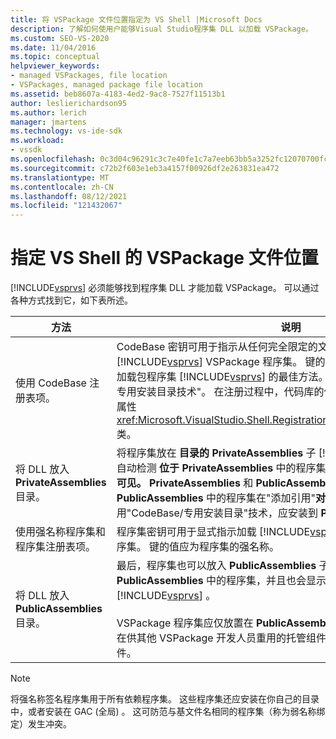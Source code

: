 ```yaml
---
title: 将 VSPackage 文件位置指定为 VS Shell |Microsoft Docs
description: 了解如何使用户能够Visual Studio程序集 DLL 以加载 VSPackage。
ms.custom: SEO-VS-2020
ms.date: 11/04/2016
ms.topic: conceptual
helpviewer_keywords:
- managed VSPackages, file location
- VSPackages, managed package file location
ms.assetid: beb8607a-4183-4ed2-9ac8-7527f11513b1
author: leslierichardson95
ms.author: lerich
manager: jmartens
ms.technology: vs-ide-sdk
ms.workload:
- vssdk
ms.openlocfilehash: 0c3d04c96291c3c7e40fe1c7a7eeb63bb5a3252fc12070700fc1c5d15eaa2ce2
ms.sourcegitcommit: c72b2f603e1eb3a4157f00926df2e263831ea472
ms.translationtype: MT
ms.contentlocale: zh-CN
ms.lasthandoff: 08/12/2021
ms.locfileid: "121432067"
---
```

# <a name="specifying-vspackage-file-location-to-the-vs-shell"></a>指定 VS Shell 的 VSPackage 文件位置
[!INCLUDE[vsprvs](../../code-quality/includes/vsprvs_md.md)] 必须能够找到程序集 DLL 才能加载 VSPackage。 可以通过各种方式找到它，如下表所述。

| 方法 | 说明 |
| - | - |
| 使用 CodeBase 注册表项。 | CodeBase 密钥可用于指示从任何完全限定的文件路径加载 [!INCLUDE[vsprvs](../../code-quality/includes/vsprvs_md.md)] VSPackage 程序集。 键的值应为 DLL 的文件路径。 这是加载包程序集 [!INCLUDE[vsprvs](../../code-quality/includes/vsprvs_md.md)] 的最佳方法。 此方法有时称为"CodeBase/专用安装目录技术"。 在注册过程中，代码库的值通过 类型的实例传递到注册属性 <xref:Microsoft.VisualStudio.Shell.RegistrationAttribute.RegistrationContext> 类。 |
| 将 DLL 放入 **PrivateAssemblies** 目录。 | 将程序集放在 **目录的 PrivateAssemblies** 子 [!INCLUDE[vsprvs](../../code-quality/includes/vsprvs_md.md)] 目录中。 将自动检测 **位于 PrivateAssemblies** 中的程序集，但在"添加引用"**对话框中不可见。** **PrivateAssemblies** 和 **PublicAssemblies** 之间的区别在于 **，PublicAssemblies** 中的程序集在"添加引用"**对话框中枚举。** 如果选择不使用"CodeBase/专用安装目录"技术，应安装到 **PrivateAssemblies** 目录中。 |
| 使用强名称程序集和程序集注册表项。 | 程序集密钥可用于显式指示加载 [!INCLUDE[vsprvs](../../code-quality/includes/vsprvs_md.md)] 名为 VSPackage 的强程序集。 键的值应为程序集的强名称。 |
| 将 DLL 放入 **PublicAssemblies** 目录。 | 最后，程序集也可以放入 **PublicAssemblies** 子目录中。 将自动检测位于 **PublicAssemblies** 中的程序集，并且也会显示在 中的 **"添加引用** "对话框中 [!INCLUDE[vsprvs](../../code-quality/includes/vsprvs_md.md)] 。<br /><br /> VSPackage 程序集应仅放置在 **PublicAssemblies** 目录中，如果它们包含旨在供其他 VSPackage 开发人员重用的托管组件。 大多数程序集不满足此条件。 |

> [!NOTE]
> 将强名称签名程序集用于所有依赖程序集。 这些程序集还应安装在你自己的目录中，或者安装在 GAC (全局) 。 这可防范与基文件名相同的程序集（称为弱名称绑定）发生冲突。
